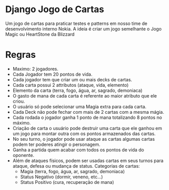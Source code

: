 Django Jogo de Cartas
=====================

Um jogo de cartas para praticar testes e patterns em nosso time de desenvolvimento interno Nokia.
A ideia é criar um jogo semelhante o Jogo Magic ou HeartStone da Blizzard

Regras
======
- Maximo: 2 jogadores.
- Cada Jogador tem 20 pontos de vida.
- Cada jogador tem que criar um ou mais decks de cartas.
- Cada carta possui 2 attributos (ataque, vida, elemento)
- Elemento da carta (terra, fogo, água, ar, sagrado, demoniaca)
- O gasto de mana de cada carta é referente ao maior atributo que ele criou.
- O usuário só pode selecionar uma Magia extra para cada carta.
- Cada Deck não pode fechar com mais de 2 cartas com a mesma mágia.
- Cada rodada o jogador ganha 1 ponto de mana totalizando 8 pontos no máximo.
- Criação de carta o usuário pode destruir uma carta que ele ganhou em um jogo para montar outra
com os pontos armazenados das cartas.
- No seu turno, o jogador pode usar ataque as cartas algumas cartas podem ter poderes atingir o personagem.
- Ganha a partida quem acabar com todos os pontos de vida do oponente.
- Além de ataques físicos, podem ser usadas cartas em seus turnos para ataque, defesa ou mudança de status. Categorias de cartas:
    - Magia (terra, fogo, água, ar, sagrado, demoniaca)
    - Status Negativo (dormir, veneno, etc…)
    - Status Positivo (cura, recuperação de mana)
